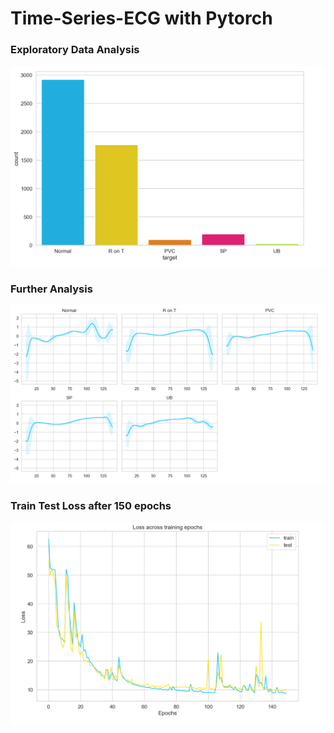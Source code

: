 # Time-Series-ECG with Pytorch

### Exploratory Data Analysis
![](images/EDA1.PNG)

### Further Analysis
![](images/ECG%20scans.PNG)

### Train Test Loss after 150 epochs
![](images/Train_test_loss.PNG)
